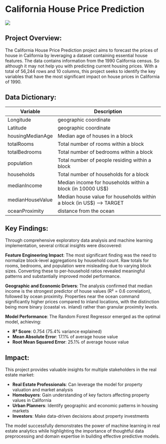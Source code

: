 # California House Price Prediction
![](https://storage.googleapis.com/kaggle-datasets-images/4358371/7486357/d9a83b9309472bbd4ace0100001f7b70/dataset-cover.jpg?t=2024-01-26-14-12-49)

## Project Overview:
The California House Price Prediction project aims to forecast the prices of house in California by leveraging a dataset containing essential house features. The data contains information from the 1990 California census. So although it may not help you with predicting current housing prices. With a total of 56,244 rows and 10 columns, this project seeks to identify the key variables that have the most significant impact on house prices in California of 1990.

## Data Dictionary:

| Variable         | Description                                                           |
|------------------|-----------------------------------------------------------------------|
| Longitude        | geographic coordinate                                                 |
| Latitude         | geographic coordinate                                                 |
| housingMedianAge | Median age of houses in a block                                       |
| totalRooms       | Total number of rooms within a block                                  |
| totalBedrooms    | Total number of bedrooms within a block                               |
| population       | Total number of people residing within a block                        |
| households       | Total number of households for a block                                |
| medianIncome     | Median income for households within a block (in 10000 US$)            |
| medianHouseValue | Median house value for households within a block (in US$) --> TARGET  |
| oceanProximity   | distance from the ocean                                               |

## Key Findings:

Through comprehensive exploratory data analysis and machine learning implementation, several critical insights were discovered:

**Feature Engineering Impact**: The most significant finding was the need to normalize block-level aggregations by household count. Raw totals for rooms, bedrooms, and population were misleading due to varying block sizes. Converting these to per-household ratios revealed meaningful patterns and substantially improved model performance.

**Geographic and Economic Drivers**: The analysis confirmed that median income is the strongest predictor of house values (R² = 0.6 correlation), followed by ocean proximity. Properties near the ocean command significantly higher prices compared to inland locations, with the distinction being more binary (coastal vs. inland) rather than granular proximity levels.

**Model Performance**: The Random Forest Regressor emerged as the optimal model, achieving:
- **R² Score**: 0.754 (75.4% variance explained)
- **Mean Absolute Error**: 17.1% of average house value
- **Root Mean Squared Error**: 25.1% of average house value

## Impact:

This project provides valuable insights for multiple stakeholders in the real estate market:
- **Real Estate Professionals**: Can leverage the model for property valuation and market analysis
- **Homebuyers**: Gain understanding of key factors affecting property values in California
- **Urban Planners**: Identify geographic and economic patterns in housing markets
- **Investors**: Make data-driven decisions about property investments

The model successfully demonstrates the power of machine learning in real estate analytics while highlighting the importance of thoughtful data preprocessing and domain expertise in building effective predictive models.